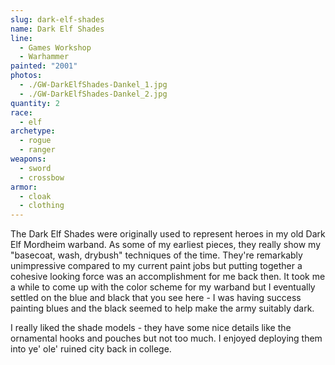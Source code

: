 ```yaml
---
slug: dark-elf-shades
name: Dark Elf Shades
line:
  - Games Workshop
  - Warhammer
painted: "2001"
photos:
  - ./GW-DarkElfShades-Dankel_1.jpg
  - ./GW-DarkElfShades-Dankel_2.jpg
quantity: 2
race:
  - elf
archetype:
  - rogue
  - ranger
weapons:
  - sword
  - crossbow
armor:
  - cloak
  - clothing
---
```


The Dark Elf Shades were originally used to represent heroes in my old Dark Elf Mordheim warband. As some of my earliest pieces, they really show my "basecoat, wash, drybush" techniques of the time. They're remarkably unimpressive compared to my current paint jobs but putting together a cohesive looking force was an accomplishment for me back then. It took me a while to come up with the color scheme for my warband but I eventually settled on the blue and black that you see here - I was having success painting blues and the black seemed to help make the army suitably dark.

I really liked the shade models - they have some nice details like the ornamental hooks and pouches but not too much. I enjoyed deploying them into ye' ole' ruined city back in college.

